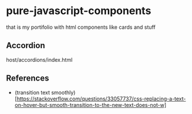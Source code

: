 # pure-javascript-components
that is my portifolio with html components like cards and stuff

## Accordion
host/accordions/index.html

## References
- (transition text smoothly)[https://stackoverflow.com/questions/33057737/css-replacing-a-text-on-hover-but-smooth-transition-to-the-new-text-does-not-w]

